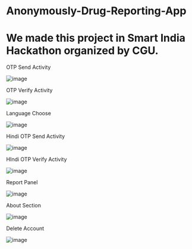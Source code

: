 # Anonymously-Drug-Reporting-App

# We made this project in Smart India Hackathon organized by CGU.

OTP Send Activity

![image](https://user-images.githubusercontent.com/95037269/178002619-4f80b887-b130-498b-9f63-b44b0db0b3a1.png)

OTP Verify Activity

![image](https://user-images.githubusercontent.com/95037269/178002778-57df98f1-e0cc-4684-9a84-07b3299f307b.png)

Language Choose

![image](https://user-images.githubusercontent.com/95037269/178003372-382ed762-90cf-4dfe-a3a4-ed07b909e2ce.png)

Hindi OTP Send Activity

![image](https://user-images.githubusercontent.com/95037269/178005346-99bd9007-94a8-4061-ac01-a55d33681124.png)

HIndi OTP Verify Activity

![image](https://user-images.githubusercontent.com/95037269/178005474-ccaf3c92-7528-4542-b820-8895cea845d1.png)

Report Panel

![image](https://user-images.githubusercontent.com/95037269/178003298-f51b5a71-6ac0-4890-a149-1bf99bdf7c23.png)

About Section

![image](https://user-images.githubusercontent.com/95037269/178005111-a7339b30-f6ce-411b-aff8-1f17ac336f72.png)

Delete Account

![image](https://user-images.githubusercontent.com/95037269/178003547-4841e19a-57bd-4788-8585-36a0e799b887.png)

